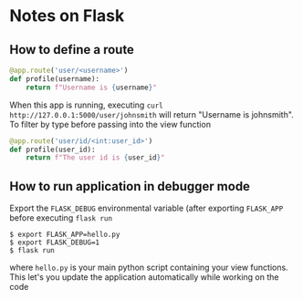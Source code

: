 # Notes on Flask

## How to define a route
```python
@app.route('user/<username>')
def profile(username):
    return f"Username is {username}"
```

When this app is running, executing `curl http://127.0.0.1:5000/user/johnsmith` will return "Username is johnsmith". To filter by type before passing into the view function

```python
@app.route('user/id/<int:user_id>')
def profile(user_id):
    return f"The user id is {user_id}"
```

## How to run application in debugger mode
Export the `FLASK_DEBUG` environmental variable (after exporting `FLASK_APP` before executing `flask run`

```
$ export FLASK_APP=hello.py
$ export FLASK_DEBUG=1
$ flask run
```
where `hello.py` is your main python script containing your view functions. This let's you update the application automatically while working on the code
